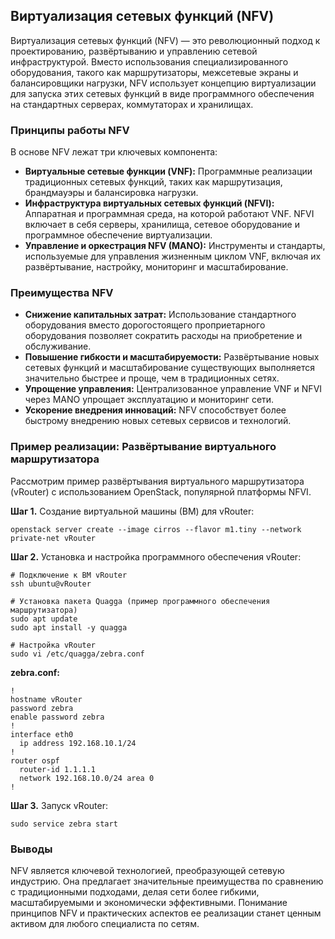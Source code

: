 ## Виртуализация сетевых функций (NFV)

Виртуализация сетевых функций (NFV) — это революционный подход к проектированию, развёртыванию и управлению сетевой инфраструктурой. Вместо использования специализированного оборудования, такого как маршрутизаторы, межсетевые экраны и балансировщики нагрузки, NFV использует концепцию виртуализации для запуска этих сетевых функций в виде программного обеспечения на стандартных серверах, коммутаторах и хранилищах.

### Принципы работы NFV

В основе NFV лежат три ключевых компонента:

* **Виртуальные сетевые функции (VNF):** Программные реализации традиционных сетевых функций, таких как маршрутизация, брандмауэры и балансировка нагрузки. 
* **Инфраструктура виртуальных сетевых функций (NFVI):**  Аппаратная и программная среда, на которой работают VNF. NFVI включает в себя серверы, хранилища, сетевое оборудование и программное обеспечение виртуализации.
* **Управление и оркестрация NFV (MANO):**  Инструменты и стандарты, используемые для управления жизненным циклом VNF, включая их развёртывание, настройку, мониторинг и масштабирование.

### Преимущества NFV

* **Снижение капитальных затрат:**  Использование стандартного оборудования вместо дорогостоящего проприетарного оборудования позволяет сократить расходы на приобретение и обслуживание.
* **Повышение гибкости и масштабируемости:**  Развёртывание новых сетевых функций и масштабирование существующих выполняется значительно быстрее и проще, чем в традиционных сетях.
* **Упрощение управления:**  Централизованное управление VNF и NFVI через MANO упрощает эксплуатацию и мониторинг сети.
* **Ускорение внедрения инноваций:**  NFV способствует более быстрому внедрению новых сетевых сервисов и технологий.

### Пример реализации: Развёртывание виртуального маршрутизатора

Рассмотрим пример развёртывания виртуального маршрутизатора (vRouter) с использованием OpenStack, популярной платформы NFVI.

**Шаг 1.** Создание виртуальной машины (ВМ) для vRouter:

```
openstack server create --image cirros --flavor m1.tiny --network private-net vRouter
```

**Шаг 2.**  Установка и настройка программного обеспечения vRouter:

```
# Подключение к ВМ vRouter
ssh ubuntu@vRouter

# Установка пакета Quagga (пример программного обеспечения маршрутизатора)
sudo apt update
sudo apt install -y quagga

# Настройка vRouter
sudo vi /etc/quagga/zebra.conf
```

**zebra.conf:**

```
!
hostname vRouter
password zebra
enable password zebra
!
interface eth0
  ip address 192.168.10.1/24
!
router ospf
  router-id 1.1.1.1
  network 192.168.10.0/24 area 0
!
```

**Шаг 3.** Запуск vRouter:

```
sudo service zebra start
```

### Выводы

NFV является ключевой технологией, преобразующей сетевую индустрию. Она предлагает значительные преимущества по сравнению с традиционными подходами, делая сети более гибкими, масштабируемыми и экономически эффективными. Понимание принципов NFV и практических аспектов ее реализации станет ценным активом для любого специалиста по сетям. 

